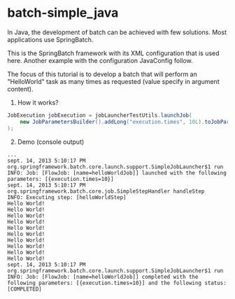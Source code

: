 batch-simple_java
=============

In Java, the development of batch can be achieved with few solutions. Most applications use SpringBatch.

This is the SpringBatch framework with its XML configuration that is used here. Another example with the configuration JavaConfig follow.

The focus of this tutorial is to develop a batch that will perform an "HelloWorld" task as many times as requested (value specify in argument content).

1. How it works?

```java
JobExecution jobExecution = jobLauncherTestUtils.launchJob(
    new JobParametersBuilder().addLong("execution.times", 10L).toJobParameters()  // exec 10 times
);
```

2. Demo (console output)

```
...
sept. 14, 2013 5:10:17 PM org.springframework.batch.core.launch.support.SimpleJobLauncher$1 run
INFO: Job: [FlowJob: [name=helloWorldJob]] launched with the following parameters: [{execution.times=10}]
sept. 14, 2013 5:10:17 PM org.springframework.batch.core.job.SimpleStepHandler handleStep
INFO: Executing step: [helloWorldStep]
Hello World!
Hello World!
Hello World!
Hello World!
Hello World!
Hello World!
Hello World!
Hello World!
Hello World!
Hello World!
sept. 14, 2013 5:10:17 PM org.springframework.batch.core.launch.support.SimpleJobLauncher$1 run
INFO: Job: [FlowJob: [name=helloWorldJob]] completed with the following parameters: [{execution.times=10}] and the following status: [COMPLETED]
```
